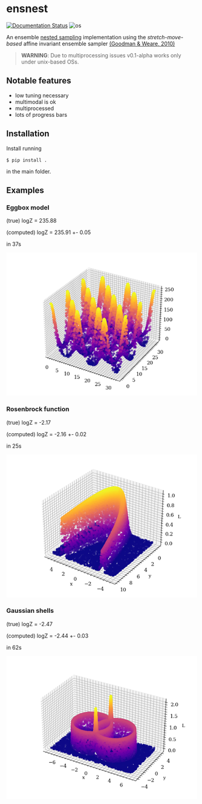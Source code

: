 # ensnest

[![Documentation Status](https://readthedocs.org/projects/ensnest/badge/?version=latest)](https://ensnest.readthedocs.io/en/latest/?badge=latest)
![os](https://img.shields.io/static/v1?label=os&message=Linux&color=2ea44f)

An ensemble [nested sampling](https://projecteuclid.org/journals/bayesian-analysis/volume-1/issue-4/Nested-sampling-for-general-Bayesian-computation/10.1214/06-BA127.full) implementation using the *stretch-move-based* affine invariant ensemble sampler [(Goodman & Weare, 2010)](https://msp.org/camcos/2010/5-1/camcos-v5-n1-p04-p.pdf)

> **WARNING**: Due to multiprocessing issues v0.1-alpha works only under unix-based OSs.


## Notable features
- low tuning necessary
- multimodal is ok
- multiprocessed
- lots of progress bars

## Installation

Install running

```console
$ pip install .
```

in the main folder.
## Examples

### Eggbox model

(true) logZ = 235.88

(computed) logZ = 235.91 +- 0.05

in 37s

![eggbox](assets/presentation/eggbox.png)


### Rosenbrock function

(true) logZ = -2.17

(computed) logZ = -2.16 +- 0.02

in 25s

![eggbox](assets/presentation/rosenbrock.png)


### Gaussian shells

(true) logZ = -2.47

(computed) logZ = -2.44 +- 0.03

in 62s

![eggbox](assets/presentation/gaussianshells.png)
